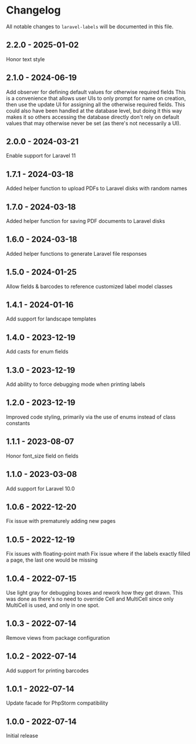 # Changelog

All notable changes to `laravel-labels` will be documented in this file.

## 2.2.0 - 2025-01-02

Honor text style

## 2.1.0 - 2024-06-19

Add observer for defining default values for otherwise required fields
This is a convenience that allows user UIs to only prompt for name on creation, then use the update UI for assigning all the otherwise required fields.
This could also have been handled at the database level, but doing it this way makes it so others accessing the database directly don't rely on default values that may otherwise never be set (as there's not necessarily a UI).

## 2.0.0 - 2024-03-21

Enable support for Laravel 11

## 1.7.1 - 2024-03-18

Added helper function to upload PDFs to Laravel disks with random names

## 1.7.0 - 2024-03-18

Added helper function for saving PDF documents to Laravel disks

## 1.6.0 - 2024-03-18

Added helper functions to generate Laravel file responses

## 1.5.0 - 2024-01-25

Allow fields & barcodes to reference customized label model classes

## 1.4.1 - 2024-01-16

Add support for landscape templates

## 1.4.0 - 2023-12-19

Add casts for enum fields

## 1.3.0 - 2023-12-19

Add ability to force debugging mode when printing labels

## 1.2.0 - 2023-12-19

Improved code styling, primarily via the use of enums instead of class constants

## 1.1.1 - 2023-08-07

Honor font_size field on fields

## 1.1.0 - 2023-03-08

Add support for Laravel 10.0

## 1.0.6 - 2022-12-20

Fix issue with prematurely adding new pages

## 1.0.5 - 2022-12-19

Fix issues with floating-point math
Fix issue where if the labels exactly filled a page, the last one would be missing

## 1.0.4 - 2022-07-15

Use light gray for debugging boxes and rework how they get drawn.
This was done as there's no need to override Cell and MultiCell since only MultiCell is used, and only in one spot.

## 1.0.3 - 2022-07-14

Remove views from package configuration

## 1.0.2 - 2022-07-14

Add support for printing barcodes

## 1.0.1 - 2022-07-14

Update facade for PhpStorm compatibility

## 1.0.0 - 2022-07-14

Initial release

